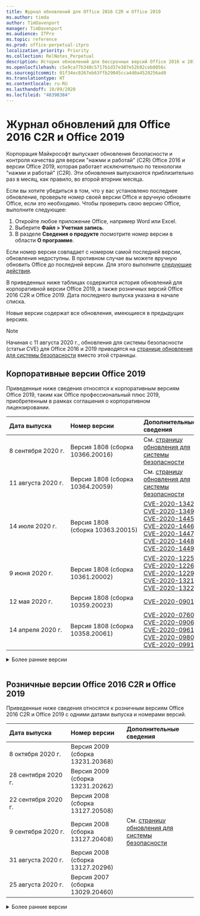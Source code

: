 ```yaml
---
title: Журнал обновлений для Office 2016 C2R и Office 2019
ms.author: timda
author: TimDavenport
manager: TimDavenport
ms.audience: ITPro
ms.topic: reference
ms.prod: office-perpetual-itpro
localization_priority: Priority
ms.collection: RelNotes_Perpetual
description: История обновлений для бессрочных версий Office 2016 и 2019 с технологией "нажми и работай" (C2R) для ИТ-специалистов
ms.openlocfilehash: c5e9ca77b340c5717b1d37e387e52b92ceb0056c
ms.sourcegitcommit: 01f34ec0267eb63ffb29045cca4d0a4520256ad0
ms.translationtype: HT
ms.contentlocale: ru-RU
ms.lasthandoff: 10/09/2020
ms.locfileid: "48398384"
---
```

# <a name="update-history-for-office-2016-c2r-and-office-2019"></a>Журнал обновлений для Office 2016 C2R и Office 2019

Корпорация Майкрософт выпускает обновления безопасности и контроля качества для версии "нажми и работай" (C2R) Office 2016 и версии Office 2019, которая работает исключительно по технологии "нажми и работай" (C2R). Эти обновления выпускаются приблизительно раз в месяц, как правило, во второй вторник месяца.

Если вы хотите убедиться в том, что у вас установлено последнее обновление, проверьте номер своей версии Office и вручную обновите Office, если это необходимо. Чтобы проверить свою версию Office, выполните следующее:

  1.    Откройте любое приложение Office, например Word или Excel.
  2.    Выберите **Файл > Учетная запись**.
  3.    В разделе **Сведения о продукте** посмотрите номер версии в области **О программе**.

Если номер версии совпадает с номером самой последней версии, обновления недоступны. В противном случае вы можете вручную обновить Office до последней версии. Для этого выполните [следующие действия](https://support.office.com/article/2ab296f3-7f03-43a2-8e50-46de917611c5).


В приведенных ниже таблицах содержится история обновлений для корпоративной версии Office 2019, а также розничных версий Office 2016 C2R и Office 2019. Дата последнего выпуска указана в начале списка.

Новые версии содержат все обновления, имеющиеся в предыдущих версиях.


 > [!NOTE]
> Начиная с 11 августа 2020 г., обновления для системы безопасности (статьи CVE) для Office 2016 и 2019 приводятся на [странице обновления для системы безопасности](https://docs.microsoft.com/officeupdates/microsoft365-apps-security-updates) вместо этой страницы. 


## <a name="volume-licensed-versions-of-office-2019"></a>Корпоративные версии Office 2019
Приведенные ниже сведения относятся к корпоративным версиям Office 2019, таким как Office профессиональный плюс 2019, приобретенным в рамках соглашения о корпоративном лицензировании.

[//]: # (НЕ УДАЛЯТЬ ТАБЛИЦУ КОРПОРАТИВНЫХ ВЕРСИЙ НАЧАЛО)


|**Дата выпуска**|**Номер версии**|**Дополнительные сведения**|
|:-----|:-----|:-----|
|8 сентября 2020 г.|Версия 1808 (сборка 10366.20016)|См. [страницу обновления для системы безопасности](https://docs.microsoft.com/officeupdates/microsoft365-apps-security-updates) |
|11 августа 2020 г.|Версия 1808 (сборка 10364.20059)|См. [страницу обновления для системы безопасности](https://docs.microsoft.com/officeupdates/microsoft365-apps-security-updates) |
|14 июля 2020 г.   |Версия 1808 (сборка 10363.20015)  |[CVE-2020-1342](https://portal.msrc.microsoft.com/ru-RU/security-guidance/advisory/CVE-2020-1342) <br/>[CVE-2020-1349](https://portal.msrc.microsoft.com/ru-RU/security-guidance/advisory/CVE-2020-1349) <br/>[CVE-2020-1445](https://portal.msrc.microsoft.com/ru-RU/security-guidance/advisory/CVE-2020-1445) <br/>[CVE-2020-1446](https://portal.msrc.microsoft.com/ru-RU/security-guidance/advisory/CVE-2020-1446) <br/>[CVE-2020-1447](https://portal.msrc.microsoft.com/ru-RU/security-guidance/advisory/CVE-2020-1447) <br/>[CVE-2020-1448](https://portal.msrc.microsoft.com/ru-RU/security-guidance/advisory/CVE-2020-1448) <br/>[CVE-2020-1449](https://portal.msrc.microsoft.com/ru-RU/security-guidance/advisory/CVE-2020-1449) <br/>|
|9 июня 2020 г.   |Версия 1808 (сборка 10361.20002)  |[CVE-2020-1225](https://portal.msrc.microsoft.com/ru-RU/security-guidance/advisory/CVE-2020-1225) <br/> [CVE-2020-1226](https://portal.msrc.microsoft.com/ru-RU/security-guidance/advisory/CVE-2020-1226) <br/>[CVE-2020-1229](https://portal.msrc.microsoft.com/ru-RU/security-guidance/advisory/CVE-2020-1229) <br/>[CVE-2020-1321](https://portal.msrc.microsoft.com/ru-RU/security-guidance/advisory/CVE-2020-1321) <br/>[CVE-2020-1322](https://portal.msrc.microsoft.com/ru-RU/security-guidance/advisory/CVE-2020-1322) <br/>|
|12 мая 2020 г.   |Версия 1808 (сборка 10359.20023)  |[CVE-2020-0901](https://portal.msrc.microsoft.com/ru-RU/security-guidance/advisory/CVE-2020-0901) <br/> |
|14 апреля 2020 г.   |Версия 1808 (сборка 10358.20061)  |[CVE-2020-0760](https://portal.msrc.microsoft.com/ru-RU/security-guidance/advisory/CVE-2020-0760) <br/> [CVE-2020-0906](https://portal.msrc.microsoft.com/ru-RU/security-guidance/advisory/CVE-2020-0906) <br/> [CVE-2020-0961](https://portal.msrc.microsoft.com/ru-RU/security-guidance/advisory/CVE-2020-0961) <br/> [CVE-2020-0980](https://portal.msrc.microsoft.com/ru-RU/security-guidance/advisory/CVE-2020-0980) <br/>[CVE-2020-0991](https://portal.msrc.microsoft.com/ru-RU/security-guidance/advisory/CVE-2020-0991) <br/> |


[//]: # (НЕ УДАЛЯТЬ ТАБЛИЦУ КОРПОРАТИВНЫХ ВЕРСИЙ КОНЕЦ)

<details>
<summary>Более ранние версии</summary>
 

[//]: # (НЕ УДАЛЯТЬ СТАРУЮ ТАБЛИЦУ КОРПОРАТИВНЫХ ВЕРСИЙ НАЧАЛО)


|**Дата выпуска**|**Номер версии**|**Дополнительные сведения**|
|:-----|:-----|:-----|
|10 марта 2020 г.   |Версия 1808 (сборка 10357.20081)  |[CVE-2020-0850](https://portal.msrc.microsoft.com/ru-RU/security-guidance/advisory/CVE-2020-0850) <br/> [CVE-2020-0852](https://portal.msrc.microsoft.com/ru-RU/security-guidance/advisory/CVE-2020-0852) <br/> [CVE-2020-0892](https://portal.msrc.microsoft.com/ru-RU/security-guidance/advisory/CVE-2020-0892) <br/>  |
|11 февраля 2020 г.   |Версия 1808 (сборка 10356.20006)  |[CVE-2020-0696](https://portal.msrc.microsoft.com/ru-RU/security-guidance/advisory/CVE-2020-0696) <br/> [CVE-2020-0759](https://portal.msrc.microsoft.com/ru-RU/security-guidance/advisory/CVE-2020-0759) <br/>  |


[//]: # (НЕ УДАЛЯТЬ СТАРУЮ ТАБЛИЦУ КОРПОРАТИВНЫХ ВЕРСИЙ КОНЕЦ)

</details>


<br/>

## <a name="retail-versions-of-office-2016-c2r-and-office-2019"></a>Розничные версии Office 2016 C2R и Office 2019
Приведенные ниже сведения относятся к розничным версиям Office 2016 C2R и Office 2019 c одними датами выпуска и номерами версий.

[//]: # (НЕ УДАЛЯТЬ ТАБЛИЦУ РОЗНИЧНЫХ ВЕРСИЙ НАЧАЛО)


|**Дата выпуска**|**Номер версии**|**Дополнительные сведения**|
|:-----|:-----|:-----|
|8 октября 2020 г.|Версия 2009 (сборка 13231.20368)| |
|28 сентября 2020 г.|Версия 2009 (сборка 13231.20262)| |
|22 сентября 2020 г.|Версия 2008 (сборка 13127.20508)| |
|9 сентября 2020 г.|Версия 2008 (сборка 13127.20408)|См. [страницу обновления для системы безопасности](https://docs.microsoft.com/officeupdates/microsoft365-apps-security-updates) |
|31 августа 2020 г.|Версия 2008 (сборка 13127.20296)| |
|25 августа 2020 г.|Версия 2007 (сборка 13029.20460)| |


[//]: # (НЕ УДАЛЯТЬ ТАБЛИЦУ РОЗНИЧНЫХ ВЕРСИЙ КОНЕЦ)

<details>
<summary>Более ранние версии</summary>
 

[//]: # (НЕ УДАЛЯТЬ СТАРУЮ ТАБЛИЦУ РОЗНИЧНЫХ ВЕРСИЙ НАЧАЛО)


|**Дата выпуска**|**Номер версии**|**Дополнительные сведения**|
|:-----|:-----|:-----|
|11 августа 2020 г.|Версия 2007 (сборка 13029.20344)|См. [страницу обновления для системы безопасности](https://docs.microsoft.com/officeupdates/microsoft365-apps-security-updates) |
|30 июля 2020 г.|Версия 2007 (сборка 13029.20308)  |Исправления различных ошибок и улучшения производительности.  <br/>  |
|28 июля 2020 г.|Версия 2006 (сборка 13001.20498)  |Исправления различных ошибок и улучшения производительности.  <br/>  |
|14 июля 2020 г.|Версия 2006 (сборка 13001.20384)  |[CVE-2020-1342](https://portal.msrc.microsoft.com/ru-RU/security-guidance/advisory/CVE-2020-1342) <br/>[CVE-2020-1349](https://portal.msrc.microsoft.com/ru-RU/security-guidance/advisory/CVE-2020-1349) <br/>[CVE-2020-1445](https://portal.msrc.microsoft.com/ru-RU/security-guidance/advisory/CVE-2020-1445) <br/>[CVE-2020-1446](https://portal.msrc.microsoft.com/ru-RU/security-guidance/advisory/CVE-2020-1446) <br/>[CVE-2020-1447](https://portal.msrc.microsoft.com/ru-RU/security-guidance/advisory/CVE-2020-1447) <br/>[CVE-2020-1449](https://portal.msrc.microsoft.com/ru-RU/security-guidance/advisory/CVE-2020-1449) <br/>[CVE-2020-1458](https://portal.msrc.microsoft.com/ru-RU/security-guidance/advisory/CVE-2020-1458) <br/>|
|30 июня 2020 г.|Версия 2006 (сборка 13001.20266)  |Исправления различных ошибок и улучшения производительности.  <br/>  |
|24 июня 2020 г.|Версия 2005 (сборка 12827.20470)  |Исправления различных ошибок и улучшения производительности.  <br/>  |
|9 июня 2020 г.|Версия 2005 (сборка 12827.20336)  |[CVE-2020-1225](https://portal.msrc.microsoft.com/ru-RU/security-guidance/advisory/CVE-2020-1225)  <br/> [CVE-2020-1226](https://portal.msrc.microsoft.com/ru-RU/security-guidance/advisory/CVE-2020-1226)  <br/> [CVE-2020-1229](https://portal.msrc.microsoft.com/ru-RU/security-guidance/advisory/CVE-2020-1229)  <br/> [CVE-2020-1321](https://portal.msrc.microsoft.com/ru-RU/security-guidance/advisory/CVE-2020-1321)  <br/> [CVE-2020-1322](https://portal.msrc.microsoft.com/ru-RU/security-guidance/advisory/CVE-2020-1322)  <br/>|
|2 июня 2020 г.|Версия 2005 (сборка 12827.20268)  |Исправления различных ошибок и улучшения производительности.  <br/>  |
|21 мая 2020 г.|Версия 2004 (сборка 12730.20352)  |Исправления различных ошибок и улучшения производительности.  <br/>  |
|12 мая 2020 г.|Версия 2004 (сборка 12730.20270)  |[CVE-2020-0901](https://portal.msrc.microsoft.com/ru-RU/security-guidance/advisory/CVE-2020-0901)  <br/>  |
|4 мая 2020 г.|Версия 2004 (сборка 12730.20250)  |[Ссылка](https://support.microsoft.com/office/excel-word-powerpoint-file-becomes-corrupt-when-opening-a-file-that-contains-a-vba-project-or-after-enabling-a-macro-in-an-open-file-ad6ee6ca-db23-4614-a403-282821eb99f6?ui=en-us&rs=en-us&ad=us)<br/>  |
|29 апреля 2020 г.|Версия 2004 (сборка 12730.20236)  |Исправления различных ошибок и улучшения производительности. <br/>  |
|15 апреля 2020 г.|Версия 2003 (сборка 12624.20466)  |Исправления различных ошибок и улучшения производительности. <br/>  |
|14 апреля 2020 г.|Версия 2003 (сборка 12624.20442)  |[CVE-2020-0760](https://portal.msrc.microsoft.com/ru-RU/security-guidance/advisory/CVE-2020-0760) <br/> [CVE-2020-0906](https://portal.msrc.microsoft.com/ru-RU/security-guidance/advisory/CVE-2020-0906) <br/> [CVE-2020-0961](https://portal.msrc.microsoft.com/ru-RU/security-guidance/advisory/CVE-2020-0961) <br/> [CVE-2020-0979](https://portal.msrc.microsoft.com/ru-RU/security-guidance/advisory/CVE-2020-0979) <br/> [CVE-2020-0980](https://portal.msrc.microsoft.com/ru-RU/security-guidance/advisory/CVE-2020-0980) <br/>[CVE-2020-0991](https://portal.msrc.microsoft.com/ru-RU/security-guidance/advisory/CVE-2020-0991) <br/> |
|31 марта 2020 г.|Версия 2003 (сборка 12624.20382)  |Исправления различных ошибок и улучшения производительности. <br/>  |
|25 марта 2020 г.|Версия 2003 (сборка 12624.20320)  |Исправления различных ошибок и улучшения производительности. <br/>  |
|10 марта 2020 г.|Версия 2002 (сборка 12527.20278)  |[CVE-2020-0850](https://portal.msrc.microsoft.com/ru-RU/security-guidance/advisory/CVE-2020-0850) <br/> [CVE-2020-0851](https://portal.msrc.microsoft.com/ru-RU/security-guidance/advisory/CVE-2020-0851) <br/> [CVE-2020-0855](https://portal.msrc.microsoft.com/ru-RU/security-guidance/advisory/CVE-2020-0855) <br/> [CVE-2020-0892](https://portal.msrc.microsoft.com/ru-RU/security-guidance/advisory/CVE-2020-0892) <br/>  |
|1 марта 2020 г.   |Версия 2002 (сборка 12527.20242)  |Исправлена проблема, из-за которой сторонние приложения не могли отправлять электронную почту из Outlook. <br/>  |


[//]: # (НЕ УДАЛЯТЬ СТАРУЮ ТАБЛИЦУ РОЗНИЧНЫХ ВЕРСИЙ КОНЕЦ)


</details>






